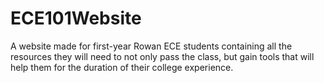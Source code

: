 # ECE101Website
A website made for first-year Rowan ECE students containing all the resources they will need to not only pass the class, but gain tools that will help them for the duration of their college experience.
